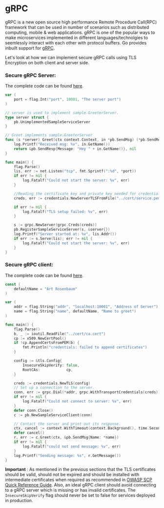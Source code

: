 gRPC
==========
gRPC is a new open source high performance Remote Procedure Call(RPC) framework that can be used in number of scenarios such as distributed computing, mobile & web applications.
gRPC is one of the popular ways to make microservices implemented in different languages/technolgies to seemlessly interact with each other with protocol buffers. Go provides inbuilt support for [gRPC][1].

Let's look at how we can implement secure gRPC calls using TLS Encryption on both client and server side.

### Secure gRPC Server:
The complete code can be found [here][2].
```go
var (
	port = flag.Int("port", 10001, "The server port")
)

// server is used to implement sample.GreeterServer.
type server struct {
	pb.UnimplementedSampleServiceServer
}

// Greet implements sample.GreeterServer
func (s *server) Greet(ctx context.Context, in *pb.SendMsg) (*pb.SendResp, error) {
	log.Printf("Received msg: %v", in.GetName())
	return &pb.SendResp{Message: "Hey " + in.GetName()}, nil
}

func main() {
	flag.Parse()
	lis, err := net.Listen("tcp", fmt.Sprintf(":%d", *port))
	if err != nil {
		log.Fatalf("Could not start the server: %v", err)
	}

	//Reading the certificate key and private key needed for credentials
	creds, err := credentials.NewServerTLSFromFile("../cert/service.pem", "../cert/service.key")

	if err != nil {
		log.Fatalf("TLS setup failed: %v", err)
	}

	s := grpc.NewServer(grpc.Creds(creds))
	pb.RegisterSampleServiceServer(s, &server{})
	log.Printf("Server started at: %v", lis.Addr())
	if err := s.Serve(lis); err != nil {
		log.Fatalf("Could not start the server: %v", err)
	}
}
```

### Secure gRPC client:
The complete code can be found [here][3].
```go
const (
	defaultName = "Art Rosenbaum"
)

var (
	addr = flag.String("addr", "localhost:10001", "Address of Server")
	name = flag.String("name", defaultName, "Name to greet")
)

func main() {
	flag.Parse()
	b, _ := ioutil.ReadFile("../cert/ca.cert")
	cp := x509.NewCertPool()
	if !cp.AppendCertsFromPEM(b) {
		fmt.Println("credentials: failed to append certificates")
	}

	config := &tls.Config{
		InsecureSkipVerify: false,
		RootCAs:            cp,
	}

	creds := credentials.NewTLS(config)
	// Set up a connection to the server.
	conn, err := grpc.Dial(*addr, grpc.WithTransportCredentials(creds))
	if err != nil {
		log.Fatalf("Could not connect to server: %v", err)
	}
	defer conn.Close()
	c := pb.NewSampleServiceClient(conn)

	// Contact the server and print out its response.
	ctx, cancel := context.WithTimeout(context.Background(), time.Second)
	defer cancel()
	r, err := c.Greet(ctx, &pb.SendMsg{Name: *name})
	if err != nil {
		log.Fatalf("could not send message: %v", err)
	}
	log.Printf("Sending message: %s", r.GetMessage())
}

```

**Important** : As mentioned in the previous sections that the TLS certificates should be valid, should not be expired and should be installed with intermediate certificates when required as recommended in [OWASP SCP Quick
Reference Guide][4]. 
Also, an ideal gRPC client should avoid connecting to a gRPC server which is missing or has invalid certificates. The `InsecureSkipVerify` flag should never be set to false for services deployed in production.

[1]: https://pkg.go.dev/google.golang.org/grpc
[2]: ./grpc-code/grpc_server_secured/server.go
[3]: ./grpc-code/grpc_client_secured/client.go
[4]: https://www.owasp.org/images/0/08/OWASP_SCP_Quick_Reference_Guide_v2.pdf
